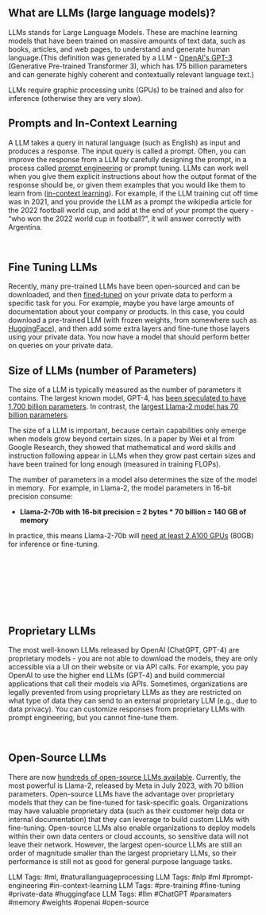 **What are LLMs (large language models)?**
------------------------------------------

LLMs stands for Large Language Models. These are machine learning models that have been trained on massive amounts of text data, such as books, articles, and web pages, to understand and generate human language.(This definition was generated by a LLM - [OpenAI's GPT-3](https://openai.com/product) (Generative Pre-trained Transformer 3), which has 175 billion parameters and can generate highly coherent and contextually relevant language text.)

LLMs require graphic processing units (GPUs) to be trained and also for inference (otherwise they are very slow).

**Prompts and In-Context Learning**
-----------------------------------

A LLM takes a query in natural language (such as English) as input and produces a response. The input query is called a prompt. Often, you can improve the response from a LLM by carefully designing the prompt, in a process called [prompt engineering](https://www.hopsworks.ai/dictionary/prompt-engineering) or prompt tuning. LLMs can work well when you give them explicit instructions about how the output format of the response should be, or given them examples that you would like them to learn from ([in-context learning](https://www.hopsworks.ai/dictionary/in-context-learning-icl)). For example, if the LLM training cut off time was in 2021, and you provide the LLM as a prompt the wikipedia article for the 2022 football world cup, and add at the end of your prompt the query - “who won the 2022 world cup in football?”, it will answer correctly with Argentina.

‍

**Fine Tuning LLMs**
--------------------

Recently, many pre-trained LLMs have been open-sourced and can be downloaded, and then [fined-tuned](https://www.hopsworks.ai/dictionary/fine-tuning-llms) on your private data to perform a specific task for you. For example, maybe you have large amounts of documentation about your company or products. In this case, you could download a pre-trained LLM (with frozen weights, from somewhere such as [HuggingFace](https://huggingface.co/models?other=LLM)), and then add some extra layers and fine-tune those layers using your private data. You now have a model that should perform better on queries on your private data.

**Size of LLMs (number of Parameters)**
---------------------------------------

The size of a LLM is typically measured as the number of parameters it contains. The largest known model, GPT-4, has [been speculated to have 1,700 billion parameters](https://the-decoder.com/gpt-4-has-a-trillion-parameters/). In contrast, the [largest Llama-2 model has 70 billion parameters](https://huggingface.co/meta-llama/Llama-2-7b). 

The size of a LLM is important, because certain capabilities only emerge when models grow beyond certain sizes. In a paper by Wei et al from Google Research, they showed that mathematical and word skills and instruction following appear in LLMs when they grow past certain sizes and have been trained for long enough (measured in training FLOPs).

The number of parameters in a model also determines the size of the model in memory.  For example, in Llama-2, the model parameters in 16-bit precision consume:

* **Llama-2-70b with 16-bit precision = 2 bytes \* 70 billion = 140 GB of memory**

In practice, this means Llama-2-70b will [need at least 2 A100 GPUs](https://www.cursor.so/blog/llama-inference) (80GB) for inference or fine-tuning.

‍

‍

‍

‍

**Proprietary LLMs**
--------------------

The most well-known LLMs released by OpenAI (ChatGPT, GPT-4) are proprietary models - you are not able to download the models, they are only accessible via a UI on their website or via API calls. For example, you pay OpenAI to use the higher end LLMs (GPT-4) and build commercial applications that call their models via APIs. Sometimes, organizations are legally prevented from using proprietary LLMs as they are restricted on what type of data they can send to an external proprietary LLM (e.g., due to data privacy). You can customize responses from proprietary LLMs with prompt engineering, but you cannot fine-tune them.

‍

**Open-Source LLMs**
--------------------

There are now [hundreds of open-source LLMs available](https://github.com/Hannibal046/Awesome-LLM). Currently, the most powerful is Llama-2, released by Meta in July 2023, with 70 billion parameters. Open-source LLMs have the advantage over proprietary models that they can be fine-tuned for task-specific goals. Organizations may have valuable proprietary data (such as their customer help data or internal documentation) that they can leverage to build custom LLMs with fine-tuning. Open-source LLMs also enable organizations to deploy models within their own data centers or cloud accounts, so sensitive data will not leave their network. However, the largest open-source LLMs are still an order of magnitude smaller than the largest proprietary LLMs, so their performance is still not as good for general purpose language tasks.


LLM Tags:   #ml, #naturallanguageprocessing
LLM Tags:  #nlp #ml #prompt-engineering #in-context-learning
LLM Tags:  #pre-training #fine-tuning  #private-data #huggingface
LLM Tags:  #llm #ChatGPT  #paramaters #memory #weights #openai  #open-source  